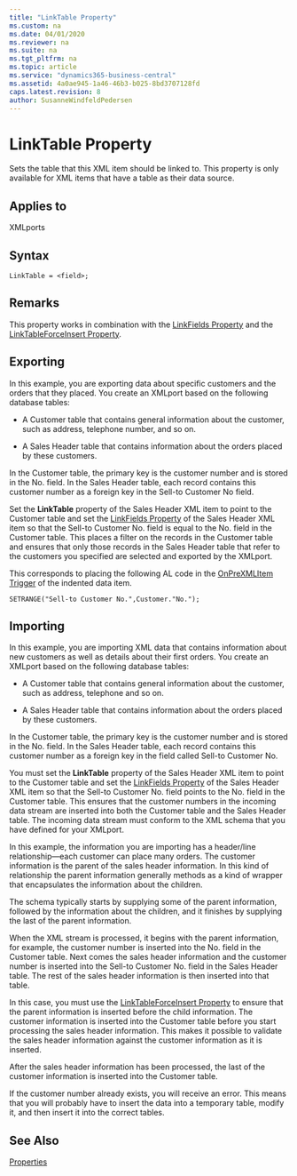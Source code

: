 ```yaml
---
title: "LinkTable Property"
ms.custom: na
ms.date: 04/01/2020
ms.reviewer: na
ms.suite: na
ms.tgt_pltfrm: na
ms.topic: article
ms.service: "dynamics365-business-central"
ms.assetid: 4a0ae945-1a46-46b3-b025-8bd3707128fd
caps.latest.revision: 8
author: SusanneWindfeldPedersen
---
```


 

# LinkTable Property
Sets the table that this XML item should be linked to. This property is only available for XML items that have a table as their data source.  
  
## Applies to  
 XMLports  

## Syntax
```
LinkTable = <field>;
```
 
## Remarks  
 This property works in combination with the [LinkFields Property](devenv-linkfields-property.md) and the [LinkTableForceInsert Property](devenv-linktableforceinsert-property.md).  
  
## Exporting  
 In this example, you are exporting data about specific customers and the orders that they placed. You create an XMLport based on the following database tables:  
  
-   A Customer table that contains general information about the customer, such as address, telephone number, and so on.  
  
-   A Sales Header table that contains information about the orders placed by these customers.  
  
 In the Customer table, the primary key is the customer number and is stored in the No. field. In the Sales Header table, each record contains this customer number as a foreign key in the Sell-to Customer No field.  
  
 Set the **LinkTable** property of the Sales Header XML item to point to the Customer table and set the [LinkFields Property](devenv-linkfields-property.md) of the Sales Header XML item so that the Sell-to Customer No. field is equal to the No. field in the Customer table. This places a filter on the records in the Customer table and ensures that only those records in the Sales Header table that refer to the customers you specified are selected and exported by the XMLport.  
  
 This corresponds to placing the following AL code in the [OnPreXMLItem Trigger](../triggers/devenv-onprexmlitem-trigger.md) of the indented data item.  
  
```  
SETRANGE("Sell-to Customer No.",Customer."No.");  
```  
  
## Importing  
 In this example, you are importing XML data that contains information about new customers as well as details about their first orders. You create an XMLport based on the following database tables:  
  
-   A Customer table that contains general information about the customer, such as address, telephone and so on.  
  
-   A Sales Header table that contains information about the orders placed by these customers.  
  
 In the Customer table, the primary key is the customer number and is stored in the No. field. In the Sales Header table, each record contains this customer number as a foreign key in the field called Sell-to Customer No.  
  
 You must set the **LinkTable** property of the Sales Header XML item to point to the Customer table and set the [LinkFields Property](devenv-linkfields-property.md) of the Sales Header XML item so that the Sell-to Customer No. field points to the No. field in the Customer table. This ensures that the customer numbers in the incoming data stream are inserted into both the Customer table and the Sales Header table. The incoming data stream must conform to the XML schema that you have defined for your XMLport.  
  
 In this example, the information you are importing has a header/line relationship—each customer can place many orders. The customer information is the parent of the sales header information. In this kind of relationship the parent information generally methods as a kind of wrapper that encapsulates the information about the children.  
  
 The schema typically starts by supplying some of the parent information, followed by the information about the children, and it finishes by supplying the last of the parent information.  
  
 When the XML stream is processed, it begins with the parent information, for example, the customer number is inserted into the No. field in the Customer table. Next comes the sales header information and the customer number is inserted into the Sell-to Customer No. field in the Sales Header table. The rest of the sales header information is then inserted into that table.  
  
 In this case, you must use the [LinkTableForceInsert Property](devenv-linktableforceinsert-property.md) to ensure that the parent information is inserted before the child information. The customer information is inserted into the Customer table before you start processing the sales header information. This makes it possible to validate the sales header information against the customer information as it is inserted.  
  
 After the sales header information has been processed, the last of the customer information is inserted into the Customer table.  
  
 If the customer number already exists, you will receive an error. This means that you will probably have to insert the data into a temporary table, modify it, and then insert it into the correct tables.  
  
## See Also  
 [Properties](devenv-properties.md)